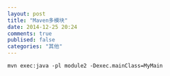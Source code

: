 ```yaml
---
layout: post
title: "Maven多模块"
date: 2014-12-25 20:24
comments: true
publised: false
categories: "其他"
---
```



	mvn exec:java -pl module2 -Dexec.mainClass=MyMain